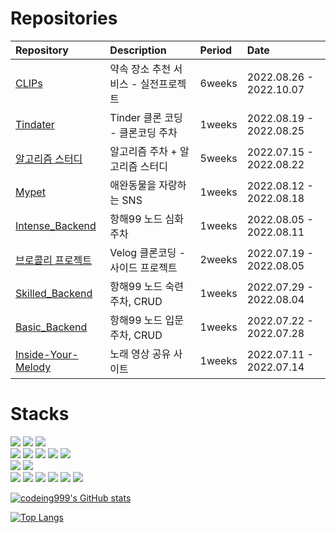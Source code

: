 # Repositories
| Repository                                                               |  Description                   | Period    | Date | 
| :----------------------------------------------------------------------- | :----------------------------- | :-------- | :----|
| [CLIPs](https://github.com/codeing999/CLIPs-backend) | 약속 장소 추천 서비스 - 실전프로젝트                 | 6weeks | 2022.08.26 - 2022.10.07 |
| [Tindater](https://github.com/TinDater/TinDater-backend) | Tinder 클론 코딩 - 클론코딩 주차                | 1weeks | 2022.08.19 - 2022.08.25 |
| [알고리즘 스터디](https://github.com/codeing999/hanghae-algorithm-study) | 알고리즘 주차 + 알고리즘 스터디  | 5weeks | 2022.07.15 - 2022.08.22 |
| [Mypet](https://github.com/my-pet-hh99/mypet-back) | 애완동물을 자랑하는 SNS                               | 1weeks | 2022.08.12 - 2022.08.18 | 
| [Intense_Backend](https://github.com/codeing999/intense_backend) | 항해99 노드 심화주차                    | 1weeks | 2022.08.05 - 2022.08.11 |
| [브로콜리 프로젝트](https://github.com/Broccoli-Velog/Broccoli-Backend)  | Velog 클론코딩 - 사이드 프로젝트  | 2weeks | 2022.07.19 - 2022.08.05 |
| [Skilled_Backend](https://github.com/codeing999/skilled_backend) | 항해99 노드 숙련주차, CRUD              | 1weeks | 2022.07.29 - 2022.08.04 |
| [Basic_Backend](https://github.com/codeing999/basic_backend) | 항해99 노드 입문주차, CRUD                  | 1weeks | 2022.07.22 - 2022.07.28 |
| [Inside-Your-Melody](https://github.com/codeing999/Inside-Your-Melody) | 노래 영상 공유 사이트 | 1weeks | 2022.07.11 - 2022.07.14 |

# Stacks  
<!-- https://simpleicons.org/
<img src="https://img.shields.io/badge/github action-2088FF?style=flat&logo=GitHub Actions&logoColor=white">
<img src="https://img.shields.io/badge/express-2088FF?style=flat&logo=express&logoColor=white">
 <img src="https://img.shields.io/badge/node.js-339933?style=for-the-badge&logo=Node.js&logoColor=white">
-->
<div>
  <img src="https://img.shields.io/badge/javascript-F7DF1E?style=flat&logo=javascript&logoColor=black"> 
  <img src="https://img.shields.io/badge/express-000000?style=flat&logo=express&logoColor=white">
  <img src="https://img.shields.io/badge/-Node.js-%23339933?style=flat&logo=Node.js&logoColor=black">
  <br>
  <img src="https://img.shields.io/badge/Code Deploy-2088FF?style=flat&logo=Code Deploy&logoColor=white">
  <img src="https://img.shields.io/badge/Code Pipeline-2088FF?style=flat&logo=Code Pipeline&logoColor=white">
  <img src="https://img.shields.io/badge/EC2-FF9900?style=flat&logo=AMAZON EC2&logoColor=white">
  <img src="https://img.shields.io/badge/RDS-527FFF?style=flat&logo=AMAZON RDS&logoColor=white">
  <img src="https://img.shields.io/badge/S3-569A31?style=flat&logo=AMAZON S3&logoColor=white">
  <br>
  <img src="https://img.shields.io/badge/github-181717?style=flat&logo=github&logoColor=white">
  <img src="https://img.shields.io/badge/git-F05032?style=flat&logo=git&logoColor=white">
  <br>
  <img src="https://img.shields.io/badge/Sequelize-52B0E7?style=flat&logo=Sequelize&logoColor=white">
  <img src="https://img.shields.io/badge/Ubuntu-E95420?style=flat&logo=Ubuntu&logoColor=white">
  <img src="https://img.shields.io/badge/puppeteer-40B5A4?style=flat&logo=puppeteer&logoColor=black">
  <img src="https://img.shields.io/badge/JSON Web Tokens-000000?style=flat&logo=JSON Web Tokens&logoColor=white">
  <img src="https://img.shields.io/badge/Passport-34E27A?style=flat&logo=Passport&logoColor=white">
  <img src="https://img.shields.io/badge/-.ENV-%23ECD53F?style=flat&logo=.ENV&logoColor=black">




</div> 

[![codeing999's GitHub stats](https://github-readme-stats.vercel.app/api?username=Codeing999&show_icons=true&theme=cobalt)](https://github.com/Codeing999/github-readme-stats)

[![Top Langs](https://github-readme-stats.vercel.app/api/top-langs/?username=codeing999)](https://github.com/codeing999/github-readme-stats)






